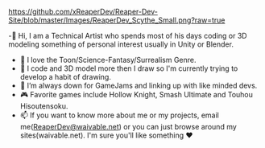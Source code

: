 
https://github.com/xReaperDev/Reaper-Dev-Site/blob/master/Images/ReaperDev_Scythe_Small.png?raw=true


-👋 Hi, I am a Technical Artist who spends most of his days coding or 3D modeling something of personal interest usually in Unity or Blender.
- 👀 I love the Toon/Science-Fantasy/Surrealism Genre.
- 🌱 I code and 3D model more then I draw so I'm currently trying to develop a habit of drawing.
- 💞️ I’m always down for GameJams and linking up with like minded devs.
- 🎮 Favorite games include Hollow Knight, Smash Ultimate and Touhou Hisoutensoku. 
- 📫 If you want to know more about me or my projects, email me(ReaperDev@waivable.net) or you can just browse around my sites(waivable.net). I'm sure you'll like something ♥

